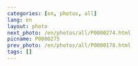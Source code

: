 ```yaml
---
categories: [en, photos, all]
lang: en
layout: photo
next_photo: /en/photos/all/P0000274.html
picname: P0000275
prev_photo: /en/photos/all/P0000178.html
tags: []
---
```

